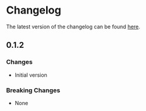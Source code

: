 # Changelog

The latest version of the changelog can be found [here](https://github.com/Azure/bicep-registry-modules/blob/main/avm/ptn/data/private-analytical-workspace/CHANGELOG.md).

## 0.1.2

### Changes

- Initial version

### Breaking Changes

- None
